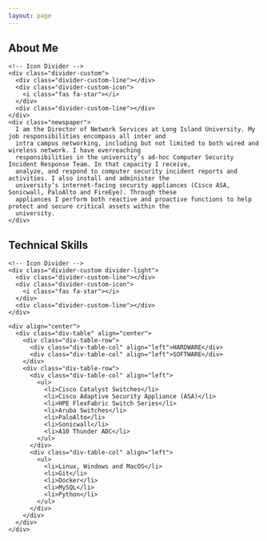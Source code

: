 ```yaml
---
layout: page
---
```


<section class="page-section" id="about">
  <div class="container d-flex align-items-center flex-column">
    <!-- About Me Section Heading -->
    <h2 class="page-section-heading text-center text-uppercase text-secondary mb-0">About Me</h2>

    <!-- Icon Divider -->
    <div class="divider-custom">
      <div class="divider-custom-line"></div>
      <div class="divider-custom-icon">
        <i class="fas fa-star"></i>
      </div>
      <div class="divider-custom-line"></div>
    </div>
    <div class="newspaper">
      I am the Director of Network Services at Long Island University. My job responsibilities encompass all inter and
      intra campus networking, including but not limited to both wired and wireless network. I have overreaching
      responsibilities in the university’s ad-hoc Computer Security Incident Response Team. In that capacity I receive,
      analyze, and respond to computer security incident reports and activities. I also install and administer the
      university’s internet-facing security appliances (Cisco ASA, Sonicwall, PaloAlto and FireEye). Through these
      appliances I perform both reactive and proactive functions to help protect and secure critical assets within the
      university.
    </div>
  </div>
</section>

<section class="page-section bg-primary text-white"  id="skills" >
  <div class="containerc d-flex align-items-center flex-column">
    <!-- Skills Section Heading -->
    <h2 class="page-section-heading text-center text-uppercase text-secondary mb-0">Technical Skills</h2

    <!-- Icon Divider -->
    <div class="divider-custom divider-light">
      <div class="divider-custom-line"></div>
      <div class="divider-custom-icon">
        <i class="fas fa-star"></i>
      </div>
      <div class="divider-custom-line"></div>
    </div>

    <div align="center">
      <div class="div-table" align="center">
        <div class="div-table-row">
          <div class="div-table-col" align="left">HARDWARE</div>
          <div class="div-table-col" align="left">SOFTWARE</div>
        </div>
        <div class="div-table-row">
          <div class="div-table-col" align="left">
            <ul>
              <li>Cisco Catalyst Switches</li>
              <li>Cisco Adaptive Security Appliance (ASA)</li>
              <li>HPE FlexFabric Switch Series</li>
              <li>Aruba Switches</li>
              <li>PaloAlto</li>
              <li>Sonicwall</li>
              <li>A10 Thunder ADC</li>
            </ul>
          </div>
          <div class="div-table-col" align="left">
            <ul>
              <li>Linux, Windows and MacOS</li>
              <li>Git</li>
              <li>Docker</li>
              <li>MySQL</li>
              <li>Python</li>
            </ul>
          </div>
        </div>
      </div>
    </div>
  </div>
</section>


